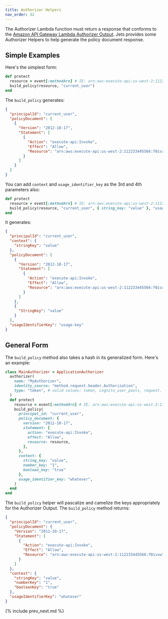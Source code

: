 ```yaml
---
title: Authorizer Helpers
nav_order: 32
---
```


The Authorizer Lambda function must return a response that conforms to the [Amazon API Gateway Lambda Authorizer Output](https://docs.aws.amazon.com/apigateway/latest/developerguide/api-gateway-lambda-authorizer-output.html).  Jets provides some Authorizer Helpers to help generate the policy document response.

## Simple Examples

Here's the simplest form:

```ruby
def protect
  resource = event[:methodArn] # IE: arn:aws:execute-api:us-west-2:112233445566:ymy8tbxw7b/*/GET/my/path"
  build_policy(resource, "current_user")
end
```

The `build_policy` generates:

```json
{
  "principalId": "current_user",
  "policyDocument": [
    {
      "Version": "2012-10-17",
      "Statement": [
        {
          "Action": "execute-api:Invoke",
          "Effect": "Allow",
          "Resource": "arn:aws:execute-api:us-west-2:112233445566:f0ivxw7nkl/dev/GET/posts"
        }
      ]
    }
  ]
}
```

You can add `context` and `usage_identifier_key` as the 3rd and 4th parameters also:

```ruby
def protect
  resource = event[:methodArn] # IE: arn:aws:execute-api:us-west-2:112233445566:ymy8tbxw7b/*/GET/my/path"
  build_policy(resource, "current_user", { string_key: "value" }, "usage-key" )
end
```

It generates:

```json
{
  "principalId": "current_user",
  "context": {
    "stringKey": "value"
  },
  "policyDocument": [
    {
      "Version": "2012-10-17",
      "Statement": [
        {
          "Action": "execute-api:Invoke",
          "Effect": "Allow",
          "Resource": "arn:aws:execute-api:us-west-2:112233445566:f0ivxw7nkl/dev/GET/posts"
        }
      ]
    },
    {
      "StringKey": "value"
    }
  ],
  "usageIdentifierKey": "usage-key"
}
```

## General Form

The `build_policy` method also takes a hash in its generalized form. Here's an example:

```ruby
class MainAuthorizer < ApplicationAuthorizer
  authorizer(
    name: "MyAuthorizer",
    identity_source: "method.request.header.Authorization",
    type: "token", # valid values: token, cognito_user_pools, request. Jets upcases internally.
  )
  def protect
    resource = event[:methodArn] # IE: arn:aws:execute-api:us-west-2:112233445566:ymy8tbxw7b/*/GET/my/path"
    build_policy(
      principal_id: "current_user",
      policy_document: {
        version: "2012-10-17",
        statement: [
          action: "execute-api:Invoke",
          effect: "Allow",
          resource: resource,
        ],
      },
      context: {
        string_key: "value",
        number_key: "1",
        boolean_key: "true"
      },
      usage_identifier_key: "whatever",
    )
  end
end
```

The `build_policy` helper will pascalize and camelize the keys appropriately for the Authorizer Output. The `build_policy` method returns:

```json
{
  "principalId": "current_user",
  "policyDocument": {
    "Version": "2012-10-17",
    "Statement": [
      {
        "Action": "execute-api:Invoke",
        "Effect": "Allow",
        "Resource": "arn:aws:execute-api:us-west-2:112233445566:f0ivxw7nkl/dev/GET/posts"
      }
    ]
  },
  "context": {
    "stringKey": "value",
    "numberKey": "1",
    "booleanKey": "true"
  },
  "usageIdentifierKey": "whatever"
}
```

{% include prev_next.md %}
